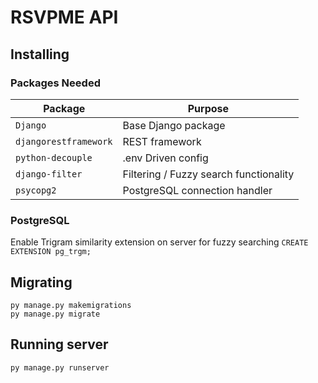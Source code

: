 # RSVPME API

## Installing

### Packages Needed
|Package|Purpose|
|-------|-------|
| `Django` | Base Django package |
| `djangorestframework` | REST framework |
| `python-decouple` | .env Driven config |
| `django-filter` | Filtering / Fuzzy search functionality |
| `psycopg2` | PostgreSQL connection handler |

### PostgreSQL

Enable Trigram similarity extension on server for fuzzy searching
```CREATE EXTENSION pg_trgm;```

## Migrating

```
py manage.py makemigrations
py manage.py migrate
```

## Running server

```
py manage.py runserver
```